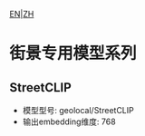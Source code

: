 [EN](../../en/special_embedding/street_clip_series/README.md)|[ZH](README.md)
# 街景专用模型系列

## StreetCLIP
- 模型型号: geolocal/StreetCLIP
- 输出embedding维度: 768 